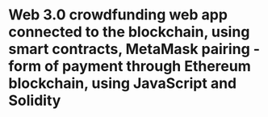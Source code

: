 # Web 3.0 crowdfunding web app connected to the blockchain, using smart contracts, MetaMask pairing - form of payment through Ethereum blockchain, using JavaScript and Solidity
 
